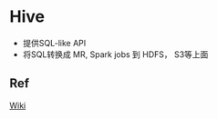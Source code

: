 # Hive
* 提供SQL-like API
* 将SQL转换成 MR, Spark jobs 到 HDFS， S3等上面

## Ref
[Wiki](https://en.wikipedia.org/wiki/Apache_Hive)
